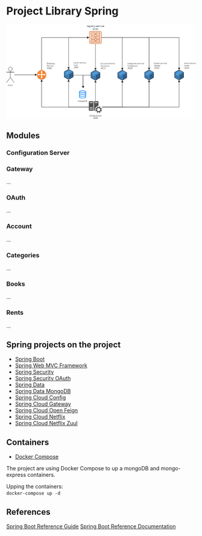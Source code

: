 # Project Library Spring

![Project Library Diagran](https://raw.githubusercontent.com/ythalorossy/project-library-spring/master/Library-Project-Spring-Diagram.png)


## Modules

### Configuration Server

### Gateway 
...
### OAuth
...
### Account
...
### Categories
...
### Books
...
### Rents
...

## Spring projects on the project
- [Spring Boot](https://spring.io/projects/spring-boot)
- [Spring Web MVC Framework](https://docs.spring.io/spring-boot/docs/2.1.5.RELEASE/reference/htmlsingle/#boot-features-spring-mvc)
- [Spring Security](https://spring.io/projects/spring-security)
- [Spring Security OAuth](https://spring.io/projects/spring-security-oauth)
- [Spring Data](https://spring.io/projects/spring-data)
- [Spring Data MongoDB](https://spring.io/projects/spring-data-mongodb)
- [Spring Cloud Config](https://cloud.spring.io/spring-cloud-config)
- [Spring Cloud Gateway](https://spring.io/projects/spring-cloud-gateway)
- [Spring Cloud Open Feign](https://spring.io/projects/spring-cloud-openfeign)
- [Spring Cloud Netflix](https://spring.io/projects/spring-cloud-netflix)
- [Spring Cloud Netflix Zuul](https://cloud.spring.io/spring-cloud-netflix/multi/multi__router_and_filter_zuul.html)

## Containers
- [Docker Compose](https://docs.docker.com/compose/)

The project are using Docker Compose to up a mongoDB and mongo-express containers.

Upping the containers:  
`docker-compose up -d`

## References
[Spring Boot Reference Guide](https://docs.spring.io/spring-boot/docs/2.1.5.RELEASE/reference/htmlsingle/)
[Spring Boot Reference Documentation](https://docs.spring.io/spring-boot/docs/2.2.x/reference/html/)